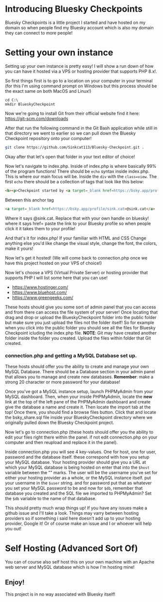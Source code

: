 # Introducing Bluesky Checkpoints

Bluesky Checkpoints is a little project I started and have hosted on my domain so when people find my Bluesky account which is also my domain they can connect to more people!


# Setting your own instance

Setting up your own instance is pretty easy! I will show a run down of how you can have it hosted via a VPS or hosting provider that supports PHP 8.x!.

So first things first is to go to a location on your computer in your terminal (for this I'm using command prompt on Windows but this process should be the exact same on both MacOS and Linux!)

```
cd C:\
mkdir BlueskyCheckpoint
```

Now we're going to install Git from their official website find it here: https://git-scm.com/downloads

After that run the following command in the Git Bash application while still in that directory we went to earlier so we can pull down the Bluesky Checkpoint repository onto your computer!

```bash
git clone https://github.com/Sinkcat113/Bluesky-Checkpoint.git .
```

Okay after that let's open that folder in your text editor of choice! 

Now let's navigate to index.php. Inside of index.php is where basically 99% of the program functions! There should be ```echo``` syntax inside index.php. This is where our main focus will be. Inside the ```div``` with the ```class=view```. The first ```echo``` there should be a collection of tags that look like this below:
```html
<b><p>Checkpoint started by <a target=_blank href=https://bsky.app/profile/sink.cat>@sink.cat</a></p></b>
```

Between this anchor <a href></a> tag
```html
<a target=_blank href=https://bsky.app/profile/sink.cat>@sink.cat</a>
```

Where it says @sink.cat. Replace that with your own handle on bluesky! where it says href= paste the link to your Bluesky profile so when people click it it takes them to your profile!

And that's it for index.php! If your familiar with HTML and CSS Change anything else you'd like change the visual style, change the font, the colors, make it yours! 

Now let's get it hosted! (We will come back to connection.php once we have this project hosted on your VPS of choice!)

Now let's choose a VPS (Virtual Private Server) or hosting provider that supports PHP I will list some here that you can use!

* https://www.hostinger.com/
* https://www.bluehost.com/
* https://www.greengeeks.com/

These hosts should give you some sort of admin panel that you can access and from there can access the file system of your server! Once locating that drag and drop or upload the BlueskyCheckpoint folder into the public folder but make sure you just upload the files not the folder itself! So for example when you click into the public folder you should see all the files for Bluesky Checkpoint icluding the index.php file. 
**NOTE**: Git may have created another folder inside the folder you created. Upload the files within folder that Git created. 

### connection.php and getting a MySQL Database set up.

These hosts should offer you the ability to create and manage your own MySQL Database. There should be a Database section in your admin panel that allows you to manage and create new databases. **Remember**: make a strong 20 character or more password for your database!

Once you've got a MySQL instance setup, launch PHPMyAdmin from your MySQL dashboard. Then, when your inside PHPMyAdmin, locate the __new__ link at the top of the left pane of the PHPMyAdmin dashboard and create give the database a name and create it. Then locate the import tab at the top! Once there, you should find a browse files button. Click that and locate the bsky_share.sql file inside your BlueskyCheckpoint directory where we originally pulled down the Bluesky Checkpoint project. 

Now let's go to connection.php (these hosts should offer you the ability to edit your files right there within the panel. if not edit connection.php on your computer and then reupload and replace it in the panel).

Inside connection.php you will see 4 key-values. One for host, one for user, password and the database itself. these correspond with how you setup your MySQL database. Your hosting provider should give you a URL at which your MySQL database is being hosted on enter that into the ```$host``` variable between the "" marks. The user will be the username you've set for either your hosting provider as a whole, or the MySQL instance itself. put your username in the ```$user``` string. and for password put that as whatever you set your MySQL password to be and now for ```$db```, remember that database you created and the SQL file we imported to PHPMyAdmin? Set the ```$db``` variable to the name of that database.

This should pretty much wrap things up! If you have any issues make a github issue and I'll take a look. Things may varry between hosting providers so if something i said here doesn't add up to your hosting provider, Google it! Or of course make an issue and I or whoever will help you out!


# Self Hosting (Advanced Sort Of)

You can of course also self host this on your own machine with an Apache web server and MySQL database which is how I'm hosting mine!


## Enjoy!
This project is in no way associated with Bluesky itself!

